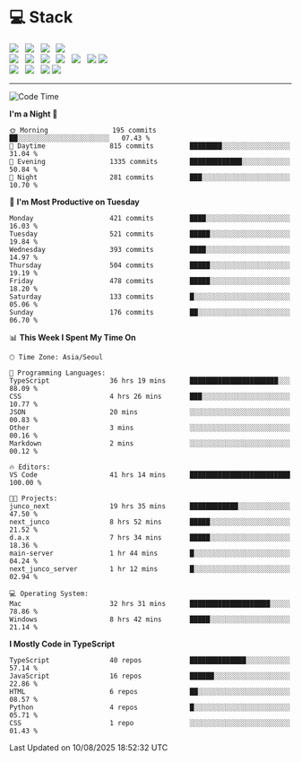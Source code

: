 <h1>💻 Stack</h1>
<div>
 <!-- badge : https://shields.io/ -->
 <!-- icon : https://simpleicons.org/?q=Get -->
 <img src="https://img.shields.io/badge/HTML5-e74c3c?style=flat-square&logo=HTML5&logoColor=white"/> &nbsp 
 <img src="https://img.shields.io/badge/CSS3-0A84FF?style=flat-square&logo=CSS3&logoColor=white"/> &nbsp 
 <img src="https://img.shields.io/badge/JavaScript-FFCD11?style=flat-square&logo=JavaScript&logoColor=white"/> &nbsp 
 <img src="https://img.shields.io/badge/TypeScript-3075C0?style=flat-square&logo=TypeScript&logoColor=white"/>
 <br/>
 <img src="https://img.shields.io/badge/Next-000000?style=flat-square&logo=nextdotjs&logoColor=white"/> &nbsp 
 <img src="https://img.shields.io/badge/React-00BCF6?style=flat-square&logo=React&logoColor=white"/> &nbsp 
 <img src="https://img.shields.io/badge/Redux-764ABC?style=flat-square&logo=Redux&logoColor=white"/> &nbsp
 <img src="https://img.shields.io/badge/Recoil-3578E5?style=flat-square&logo=recoil&logoColor=white"/> &nbsp
 <img src="https://img.shields.io/badge/React-Query-FF4154?style=flat-square&logo=reactquery&logoColor=white"/> &nbsp 
 <img src="https://img.shields.io/badge/styled%2Dcomponents-DB7093?style=flat-square&logo=styled%2Dcomponents&logoColor=white"/>
 <img src="https://img.shields.io/badge/CSS Modules-000000?style=flat-square&logo=CSS Modules&logoColor=white"/> &nbsp 
 <br/>
 <img src="https://img.shields.io/badge/Node-339933?style=flat-square&logo=Node.js&logoColor=white"/> &nbsp 
 <img src="https://img.shields.io/badge/Express-000000?style=flat-square&logo=Express&logoColor=white"/> &nbsp 
 <img src="https://img.shields.io/badge/MongoDB-47A248?style=flat-square&logo=MongoDB&logoColor=white"/>
 <img src="https://img.shields.io/badge/MariaDB-003545?style=flat-square&logo=mariadb&logoColor=white"/>
</div>

<hr>

<!--START_SECTION:waka-->
![Code Time](http://img.shields.io/badge/Code%20Time-2%2C754%20hrs%2025%20mins-blue)

**I'm a Night 🦉** 

```text
🌞 Morning                195 commits         ██░░░░░░░░░░░░░░░░░░░░░░░   07.43 % 
🌆 Daytime                815 commits         ████████░░░░░░░░░░░░░░░░░   31.04 % 
🌃 Evening                1335 commits        █████████████░░░░░░░░░░░░   50.84 % 
🌙 Night                  281 commits         ███░░░░░░░░░░░░░░░░░░░░░░   10.70 % 
```
📅 **I'm Most Productive on Tuesday** 

```text
Monday                   421 commits         ████░░░░░░░░░░░░░░░░░░░░░   16.03 % 
Tuesday                  521 commits         █████░░░░░░░░░░░░░░░░░░░░   19.84 % 
Wednesday                393 commits         ████░░░░░░░░░░░░░░░░░░░░░   14.97 % 
Thursday                 504 commits         █████░░░░░░░░░░░░░░░░░░░░   19.19 % 
Friday                   478 commits         █████░░░░░░░░░░░░░░░░░░░░   18.20 % 
Saturday                 133 commits         █░░░░░░░░░░░░░░░░░░░░░░░░   05.06 % 
Sunday                   176 commits         ██░░░░░░░░░░░░░░░░░░░░░░░   06.70 % 
```


📊 **This Week I Spent My Time On** 

```text
🕑︎ Time Zone: Asia/Seoul

💬 Programming Languages: 
TypeScript               36 hrs 19 mins      ██████████████████████░░░   88.09 % 
CSS                      4 hrs 26 mins       ███░░░░░░░░░░░░░░░░░░░░░░   10.77 % 
JSON                     20 mins             ░░░░░░░░░░░░░░░░░░░░░░░░░   00.83 % 
Other                    3 mins              ░░░░░░░░░░░░░░░░░░░░░░░░░   00.16 % 
Markdown                 2 mins              ░░░░░░░░░░░░░░░░░░░░░░░░░   00.12 % 

🔥 Editors: 
VS Code                  41 hrs 14 mins      █████████████████████████   100.00 % 

🐱‍💻 Projects: 
junco_next               19 hrs 35 mins      ████████████░░░░░░░░░░░░░   47.50 % 
next_junco               8 hrs 52 mins       █████░░░░░░░░░░░░░░░░░░░░   21.52 % 
d.a.x                    7 hrs 34 mins       █████░░░░░░░░░░░░░░░░░░░░   18.36 % 
main-server              1 hr 44 mins        █░░░░░░░░░░░░░░░░░░░░░░░░   04.24 % 
next_junco_server        1 hr 12 mins        █░░░░░░░░░░░░░░░░░░░░░░░░   02.94 % 

💻 Operating System: 
Mac                      32 hrs 31 mins      ████████████████████░░░░░   78.86 % 
Windows                  8 hrs 42 mins       █████░░░░░░░░░░░░░░░░░░░░   21.14 % 
```

**I Mostly Code in TypeScript** 

```text
TypeScript               40 repos            ██████████████░░░░░░░░░░░   57.14 % 
JavaScript               16 repos            ██████░░░░░░░░░░░░░░░░░░░   22.86 % 
HTML                     6 repos             ██░░░░░░░░░░░░░░░░░░░░░░░   08.57 % 
Python                   4 repos             █░░░░░░░░░░░░░░░░░░░░░░░░   05.71 % 
CSS                      1 repo              ░░░░░░░░░░░░░░░░░░░░░░░░░   01.43 % 
```




 Last Updated on 10/08/2025 18:52:32 UTC
<!--END_SECTION:waka-->

